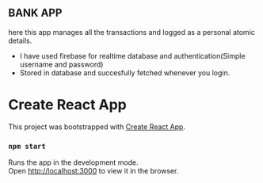 ## BANK APP
here this app manages all the transactions and logged as a personal atomic details.
* I have used firebase for realtime database and authentication(Simple username and password)
* Stored in database and succesfully fetched whenever you login.

# Create React App

This project was bootstrapped with [Create React App](https://github.com/facebook/create-react-app).


### `npm start`

Runs the app in the development mode.\
Open [http://localhost:3000](http://localhost:3000) to view it in the browser.



